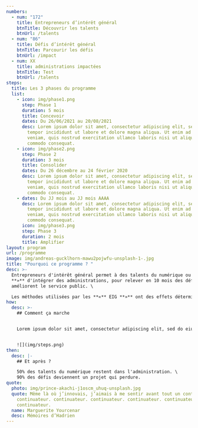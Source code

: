 ```yaml
---
numbers:
  - num: "172"
    title: Entrepreneurs d’intérêt général
    btnTitle: Découvrir les talents
    btnUrl: /talents
  - num: "86"
    title: Défis d’intérêt général
    btnTitle: Parcourir les défis
    btnUrl: /impact
  - num: XX
    title: administrations impactées
    btnTitle: Test
    btnUrl: /talents
steps:
  title: Les 3 phases du programme
  list:
    - icon: img/phase1.png
      step: Phase 1
      duration: 5 mois
      title: Concevoir
      dates: Du 26/06/2021 au 20/08/2021
      desc: Lorem ipsum dolor sit amet, consectetur adipiscing elit, sed do eiusmod
        tempor incididunt ut labore et dolore magna aliqua. Ut enim ad minim
        veniam, quis nostrud exercitation ullamco laboris nisi ut aliquip ex ea
        commodo consequat.
    - icon: img/phase2.png
      step: Phase 2
      duration: 3 mois
      title: Consolider
      dates: Du 26 décembre au 24 février 2020
      desc: Lorem ipsum dolor sit amet, consectetur adipiscing elit, sed do eiusmod
        tempor incididunt ut labore et dolore magna aliqua. Ut enim ad minim
        veniam, quis nostrud exercitation ullamco laboris nisi ut aliquip ex ea
        commodo consequat.
    - dates: Du JJ mois au JJ mois AAAA
      desc: Lorem ipsum dolor sit amet, consectetur adipiscing elit, sed do eiusmod
        tempor incididunt ut labore et dolore magna aliqua. Ut enim ad minim
        veniam, quis nostrud exercitation ullamco laboris nisi ut aliquip ex ea
        commodo consequat.
      icon: img/phase3.png
      step: Phase 3
      duration: 2 mois
      title: Amplifier
layout: program
url: /programme
image: img/andreas-gucklhorn-mawu2pojwfu-unsplash-1-.jpg
title: "Pourquoi ce programme ? "
desc: >-
  Entrepreneurs d'intérêt général permet à des talents du numérique ou **«** EIG
  **»** d'intégrer des administrations, pour relever en 10 mois des défis qui
  améliorent le service public. \

  Les méthodes utilisées par les **«** EIG **»** ont des effets déterminants pour transformer et acculturer les administrations et répondre aux attentes des citoyens.
how:
  desc: >-
    ## Comment ça marche


    Lorem ipsum dolor sit amet, consectetur adipiscing elit, sed do eiusmod tempor incididunt ut labore et dolore magna aliqua. Ut enim ad minim veniam, quis nostrud exercitation ullamco laboris nisi ut aliquip ex ea commodo consequat. Duis aute irure dolor in reprehenderit in voluptate velit esse cillum dolore eu fugiat nulla pariatur. Excepteur sint occaecat cupidatat non proident, sunt in culpa qui officia deserunt mollit anim id est laborum.


    ![](img/steps.png)
then:
  desc: |-
    ## Et après ?

    50% des talents du numérique restent dans l'administration. \
    90% des défis deviennent un projet qui perdure.
quote:
  photo: img/prince-akachi-j1oscm_uhuq-unsplash.jpg
  quote: Même là où j’innovais, j’aimais à me sentir avant tout un continuateur.
    continuateur. continuateur. continuateur. continuateur. continuateur.
    continuateur.
  name: Marguerite Yourcenar
  desc: Mémoires d’Hadrien
---
```

